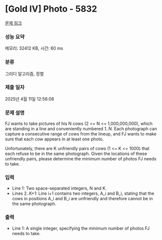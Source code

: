 # [Gold IV] Photo - 5832 

[문제 링크](https://www.acmicpc.net/problem/5832) 

### 성능 요약

메모리: 32412 KB, 시간: 60 ms

### 분류

그리디 알고리즘, 정렬

### 제출 일자

2025년 4월 11일 12:56:08

### 문제 설명

<p>FJ wants to take pictures of his N cows (2 <= N <= 1,000,000,000), which are standing in a line and conveniently numbered 1..N. Each photograph can capture a consecutive range of cows from the lineup, and FJ wants to make sure that each cow appears in at least one photo.</p>

<p>Unfortunately, there are K unfriendly pairs of cows (1 <= K <= 1000) that each refuse to be in the same photograph. Given the locations of these unfriendly pairs, please determine the minimum number of photos FJ needs to take.</p>

### 입력 

 <ul>
	<li>Line 1: Two space-separated integers, N and K.</li>
	<li>Lines 2..K+1: Line i+1 contains two integers, A_i and B_i, stating that the cows in positions A_i and B_i are unfriendly and therefore cannot be in the same photograph.</li>
</ul>

### 출력 

 <ul>
	<li>Line 1: A single integer, specifying the minimum number of photos FJ needs to take.</li>
</ul>

